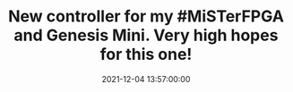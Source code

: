 ---
layout: tweet
title: "New controller for my #MiSTerFPGA and Genesis Mini. Very high hopes for this one!"
date: '2021-12-04 13:57:00:00'
tweetId: 1467206507251089414
tags: [FPGA, MiSTer, Retrogaming, Tweets, Videogames]
---